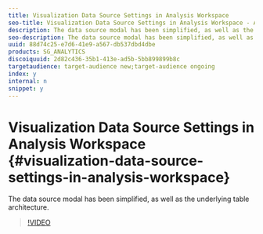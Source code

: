 ```yaml
---
title: Visualization Data Source Settings in Analysis Workspace
seo-title: Visualization Data Source Settings in Analysis Workspace - Adobe Analytics
description: The data source modal has been simplified, as well as the underlying table architecture.
seo-description: The data source modal has been simplified, as well as the underlying table architecture. - Adobe Analytics
uuid: 88d74c25-e7d6-41e9-a567-db537dbd4dbe
products: SG_ANALYTICS
discoiquuid: 2d82c436-35b1-413e-ad5b-5bb899899b8c
targetaudience: target-audience new;target-audience ongoing
index: y
internal: n
snippet: y
---
```


# Visualization Data Source Settings in Analysis Workspace {#visualization-data-source-settings-in-analysis-workspace}

The data source modal has been simplified, as well as the underlying table architecture.

>[!VIDEO](https://video.tv.adobe.com/v/23729/?quality=12)